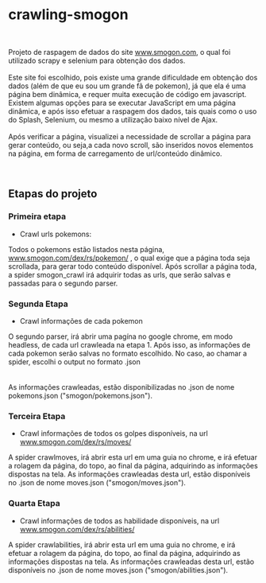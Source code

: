 # crawling-smogon
<br>

Projeto de raspagem de dados do site www.smogon.com, o qual foi utilizado scrapy e selenium para obtenção dos dados.
<br>
<br>
Este site foi escolhido, pois existe uma grande dificuldade em obtenção dos dados (além de que eu sou um grande fã de pokemon), 
já que ela é uma página bem dinâmica, e requer muita execução de código em javascript. Existem algumas opções para se executar 
JavaScript em uma página dinâmica, e após isso efetuar a raspagem dos dados, tais quais como o uso do Splash, Selenium, ou mesmo a 
utilização baixo nível de Ajax.<br>
<br>
Após verificar a página, visualizei a necessidade de scrollar a página para gerar conteúdo, ou seja,a cada novo scroll, 
são inseridos novos elementos na página, em forma de carregamento de url/conteúdo dinâmico.

<br>

## Etapas do projeto

### Primeira etapa

- Crawl urls pokemons:

Todos o pokemons estão listados nesta página, www.smogon.com/dex/rs/pokemon/ , o qual exige que a página toda seja
scrollada, para gerar todo conteúdo disponível.
Após scrollar a página toda, a spider smogon_crawl irá adquirir todas as urls, que serão salvas e passadas para o segundo parser.
 
### Segunda Etapa

- Crawl informações de cada pokemon

O segundo parser, irá abrir uma pagína no google chrome, em modo headless, de cada url crawleada na etapa 1.
Após isso, as informações de cada pokemon serão salvas no formato escolhido. 
No caso, ao chamar a spider, escolhi o output no formato .json<br>
<br><br>
As informações crawleadas, estão disponibilizadas no .json de nome pokemons.json ("smogon/pokemons.json").

### Terceira Etapa

- Crawl informações de todos os golpes disponíveis, na url www.smogon.com/dex/rs/moves/

A spider crawlmoves, irá abrir esta url em uma guia no chrome, e irá efetuar a rolagem da página, do topo, ao final da página, 
adquirindo as informações dispostas na tela.
As informações crawleadas desta url, estão disponíveis no .json de nome moves.json ("smogon/moves.json").

### Quarta Etapa

- Crawl informações de todos as habilidade disponíveis, na url www.smogon.com/dex/rs/abilities/

A spider crawlabilities, irá abrir esta url em uma guia no chrome, e irá efetuar a rolagem da página, do topo, ao final da página, 
adquirindo as informações dispostas na tela.
As informações crawleadas desta url, estão disponíveis no .json de nome moves.json ("smogon/abilities.json").

